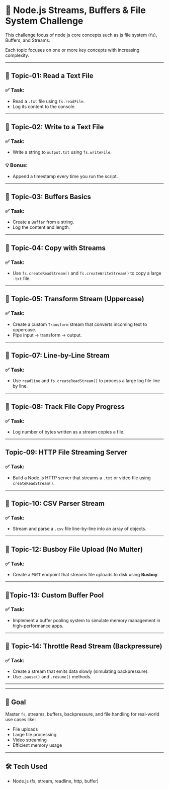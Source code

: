 # 💾 Node.js Streams, Buffers & File System Challenge

This challenge focus of node js core concepts such as js file system (`fs`), Buffers, and Streams. 

Each topic  focuses on one or more key concepts with increasing complexity.

---

## 📅 Topic-01: Read a Text File

### ✅ Task:
- Read a `.txt` file using `fs.readFile`.
- Log its content to the console.



---

## 📅 Topic-02:  Write to a Text File

### ✅ Task:
- Write a string to `output.txt` using `fs.writeFile`.

### 💡 Bonus:
- Append a timestamp every time you run the script.

---

## 📅 Topic-03: Buffers Basics

### ✅ Task:
- Create a `Buffer` from a string.
- Log the content and length.



---

## 📅 Topic-04: Copy with Streams

### ✅ Task:
- Use `fs.createReadStream()` and `fs.createWriteStream()` to copy a large `.txt` file.



---

## 📅 Topic-05: Transform Stream (Uppercase)

### ✅ Task:
- Create a custom `Transform` stream that converts incoming text to uppercase.
- Pipe input → transform → output.

---

## 📅 Topic-07:  Line-by-Line Stream

### ✅ Task:
- Use `readline` and `fs.createReadStream()` to process a large log file line by line.

---

## 📅 Topic-08:  Track File Copy Progress

### ✅ Task:
- Log number of bytes written as a stream copies a file.



---

## Topic-09: HTTP File Streaming Server

### ✅ Task:
- Build a Node.js HTTP server that streams a `.txt` or video file using `createReadStream()`.

---

## 📅 Topic-10: CSV Parser Stream

### ✅ Task:
- Stream and parse a `.csv` file line-by-line into an array of objects.



---

## 📅 Topic-12: Busboy File Upload (No Multer)

### ✅ Task:
- Create a `POST` endpoint that streams file uploads to disk using **Busboy**.



---

## 📅Topic-13: Custom Buffer Pool

### ✅ Task:
- Implement a buffer pooling system to simulate memory management in high-performance apps.

---

## 📅 Topic-14: Throttle Read Stream (Backpressure)

### ✅ Task:
- Create a stream that emits data slowly (simulating backpressure).
- Use `.pause()` and `.resume()` methods.

---





---

## 🎯 Goal

Master `fs`, streams, buffers, backpressure, and file handling for real-world use cases like:
- File uploads
- Large file processing
- Video streaming
- Efficient memory usage

---

## 🛠 Tech Used

- Node.js (fs, stream, readline, http, buffer)

